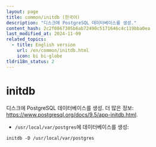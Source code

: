 ```yaml
---
layout: page
title: common/initdb (한국어)
description: "디스크에 PostgreSQL 데이터베이스를 생성."
content_hash: 2c2f0867305b6ab72490c5171646c4c119bba0ea
last_modified_at: 2024-11-09
related_topics:
  - title: English version
    url: /en/common/initdb.html
    icon: bi bi-globe
tldri18n_status: 2
---
```

# initdb

디스크에 PostgreSQL 데이터베이스를 생성.
더 많은 정보: <https://www.postgresql.org/docs/9.5/app-initdb.html>.

- `/usr/local/var/postgres`에 데이터베이스를 생성:

`initdb -D /usr/local/var/postgres`
